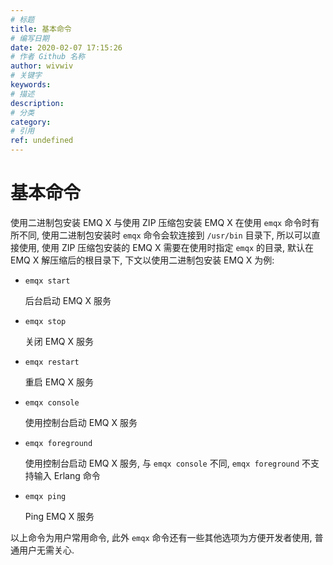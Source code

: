 ```yaml
---
# 标题
title: 基本命令
# 编写日期
date: 2020-02-07 17:15:26
# 作者 Github 名称
author: wivwiv
# 关键字
keywords:
# 描述
description:
# 分类
category: 
# 引用
ref: undefined
---
```


# 基本命令

使用二进制包安装 EMQ X 与使用 ZIP 压缩包安装 EMQ X 在使用 `emqx` 命令时有所不同, 使用二进制包安装时 `emqx` 命令会软连接到 `/usr/bin` 目录下, 所以可以直接使用, 使用 ZIP 压缩包安装的 EMQ X 需要在使用时指定 `emqx` 的目录, 默认在 EMQ X 解压缩后的根目录下, 下文以使用二进制包安装 EMQ X 为例:

+   `emqx start`

    后台启动 EMQ X 服务

+   `emqx stop`

    关闭 EMQ X 服务

+   `emqx restart`

    重启 EMQ X 服务

+   `emqx console`

    使用控制台启动 EMQ X 服务

+   `emqx foreground`

    使用控制台启动 EMQ X 服务, 与 `emqx console` 不同, `emqx foreground` 不支持输入 Erlang 命令

+   `emqx ping`

    Ping EMQ X 服务

以上命令为用户常用命令, 此外 `emqx` 命令还有一些其他选项为方便开发者使用, 普通用户无需关心. 